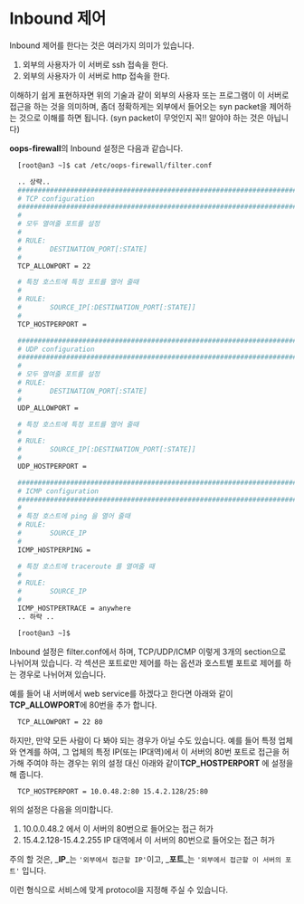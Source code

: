 # Inbound 제어

Inbound 제어를 한다는 것은 여러가지 의미가 있습니다.

1. 외부의 사용자가 이 서버로 ssh 접속을 한다.
2. 외부의 사용자가 이 서버로 http 접속을 한다.

이해하기 쉽게 표현하자면 위의 기술과 같이 외부의 사용자 또는 프로그램이 이 서버로 접근을 하는 것을 의미하며, 좀더 정확하게는 외부에서 들어오는 syn packet을 제어하는 것으로 이해를 하면 됩니다. \(syn packet이 무엇인지 꼭!! 알야야 하는 것은 아닙니다\)

**oops-firewall**의 Inbound 설정은 다음과 같습니다.

```bash
  [root@an3 ~]$ cat /etc/oops-firewall/filter.conf

  .. 상략..
  ##########################################################################
  # TCP configuration
  ##########################################################################
  #
  # 모두 열여줄 포트를 설정
  #
  # RULE:
  #       DESTINATION_PORT[:STATE]
  #
  TCP_ALLOWPORT = 22

  # 특정 호스트에 특정 포트를 열어 줄때
  #
  # RULE:
  #       SOURCE_IP[:DESTINATION_PORT[:STATE]]
  #
  TCP_HOSTPERPORT =

  ##########################################################################
  # UDP configuration
  ##########################################################################
  #
  # 모두 열여줄 포트를 설정
  # RULE:
  #       DESTINATION_PORT[:STATE]
  #
  UDP_ALLOWPORT =

  # 특정 호스트에 특정 포트를 열어 줄때
  #
  # RULE:
  #       SOURCE_IP[:DESTINATION_PORT[:STATE]]
  #
  UDP_HOSTPERPORT =

  ##########################################################################
  # ICMP configuration
  ##########################################################################
  #
  # 특정 호스트에 ping 을 열어 줄때
  # RULE:
  #       SOURCE_IP
  #
  ICMP_HOSTPERPING =

  # 특정 호스트에 traceroute 를 열여줄 때
  #
  # RULE:
  #       SOURCE_IP
  #
  ICMP_HOSTPERTRACE = anywhere
  .. 하략 ..

  [root@an3 ~]$
```

Inbound 설정은 filter.conf에서 하며, TCP/UDP/ICMP 이렇게 3개의 section으로 나뉘어져 있습니다. 각 섹션은 포트로만 제어를 하는 옵션과 호스트별 포트로 제어를 하는 경우로 나뉘어져 있습니다.

예를 들어 내 서버에서 web service를 하겠다고 한다면 아래와 같이 **TCP\_ALLOWPORT**에 80번을 추가 합니다.

```bash
  TCP_ALLOWPORT = 22 80
```

하지만, 만약 모든 사람이 다 봐야 되는 경우가 아닐 수도 있습니다. 예를 들어 특정 업체와 연계를 하여, 그 업체의 특정 IP\(또는 IP대역\)에서 이 서버의 80번 포트로 접근을 허가해 주여야 하는 경우는 위의 설정 대신 아래와 같이**TCP\_HOSTPERPORT** 에 설정을 해 줍니다.

```bash
  TCP_HOSTPERPORT = 10.0.48.2:80 15.4.2.128/25:80
```

위의 설정은 다음을 의미합니다.

1. 10.0.0.48.2 에서 이 서버의 80번으로 들어오는 접근 허가
2. 15.4.2.128-15.4.2.255 IP 대역에서 이 서버의 80번으로 들어오는 접근 허가

주의 할 것은, _**IP**_는 `'외부에서 접근할 IP'`이고, _**포트**_는 `'외부에서 접근할 이 서버의 포트'` 입니다.

이런 형식으로 서비스에 맞게 protocol을 지정해 주실 수 있습니다.


